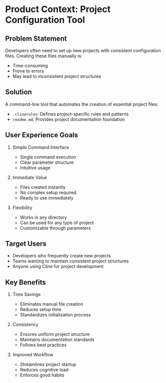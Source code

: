 # Product Context: Project Configuration Tool

## Problem Statement
Developers often need to set up new projects with consistent configuration files. Creating these files manually is:
- Time-consuming
- Prone to errors
- May lead to inconsistent project structures

## Solution
A command-line tool that automates the creation of essential project files:
- `.clinerules`: Defines project-specific rules and patterns
- `readme.md`: Provides project documentation foundation

## User Experience Goals
1. Simple Command Interface
   - Single command execution
   - Clear parameter structure
   - Intuitive usage

2. Immediate Value
   - Files created instantly
   - No complex setup required
   - Ready to use immediately

3. Flexibility
   - Works in any directory
   - Can be used for any type of project
   - Customizable through parameters

## Target Users
- Developers who frequently create new projects
- Teams wanting to maintain consistent project structures
- Anyone using Cline for project development

## Key Benefits
1. Time Savings
   - Eliminates manual file creation
   - Reduces setup time
   - Standardizes initialization process

2. Consistency
   - Ensures uniform project structure
   - Maintains documentation standards
   - Follows best practices

3. Improved Workflow
   - Streamlines project startup
   - Reduces cognitive load
   - Enforces good habits
